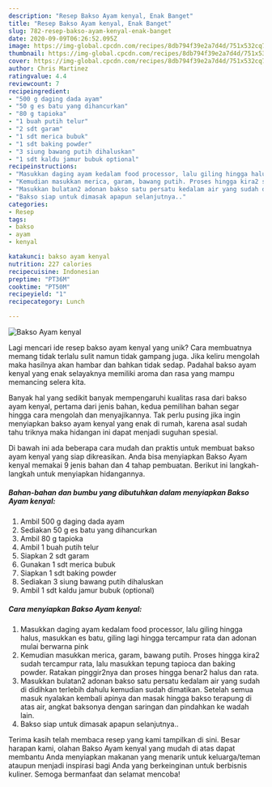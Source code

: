 ```yaml
---
description: "Resep Bakso Ayam kenyal, Enak Banget"
title: "Resep Bakso Ayam kenyal, Enak Banget"
slug: 782-resep-bakso-ayam-kenyal-enak-banget
date: 2020-09-09T06:26:52.095Z
image: https://img-global.cpcdn.com/recipes/8db794f39e2a7d4d/751x532cq70/bakso-ayam-kenyal-foto-resep-utama.jpg
thumbnail: https://img-global.cpcdn.com/recipes/8db794f39e2a7d4d/751x532cq70/bakso-ayam-kenyal-foto-resep-utama.jpg
cover: https://img-global.cpcdn.com/recipes/8db794f39e2a7d4d/751x532cq70/bakso-ayam-kenyal-foto-resep-utama.jpg
author: Chris Martinez
ratingvalue: 4.4
reviewcount: 7
recipeingredient:
- "500 g daging dada ayam"
- "50 g es batu yang dihancurkan"
- "80 g tapioka"
- "1 buah putih telur"
- "2 sdt garam"
- "1 sdt merica bubuk"
- "1 sdt baking powder"
- "3 siung bawang putih dihaluskan"
- "1 sdt kaldu jamur bubuk optional"
recipeinstructions:
- "Masukkan daging ayam kedalam food processor, lalu giling hingga halus, masukkan es batu, giling lagi hingga tercampur rata dan adonan mulai berwarna pink"
- "Kemudian masukkan merica, garam, bawang putih. Proses hingga kira2 sudah tercampur rata, lalu masukkan tepung tapioca dan baking powder. Ratakan pinggir2nya dan proses hingga benar2 halus dan rata."
- "Masukkan bulatan2 adonan bakso satu persatu kedalam air yang sudah di didihkan terlebih dahulu kemudian sudah dimatikan. Setelah semua masuk nyalakan kembali apinya dan masak hingga bakso terapung di atas air, angkat baksonya dengan saringan dan pindahkan ke wadah lain."
- "Bakso siap untuk dimasak apapun selanjutnya.."
categories:
- Resep
tags:
- bakso
- ayam
- kenyal

katakunci: bakso ayam kenyal 
nutrition: 227 calories
recipecuisine: Indonesian
preptime: "PT36M"
cooktime: "PT50M"
recipeyield: "1"
recipecategory: Lunch

---
```



![Bakso Ayam kenyal](https://img-global.cpcdn.com/recipes/8db794f39e2a7d4d/751x532cq70/bakso-ayam-kenyal-foto-resep-utama.jpg)

Lagi mencari ide resep bakso ayam kenyal yang unik? Cara membuatnya memang tidak terlalu sulit namun tidak gampang juga. Jika keliru mengolah maka hasilnya akan hambar dan bahkan tidak sedap. Padahal bakso ayam kenyal yang enak selayaknya memiliki aroma dan rasa yang mampu memancing selera kita.



Banyak hal yang sedikit banyak mempengaruhi kualitas rasa dari bakso ayam kenyal, pertama dari jenis bahan, kedua pemilihan bahan segar hingga cara mengolah dan menyajikannya. Tak perlu pusing jika ingin menyiapkan bakso ayam kenyal yang enak di rumah, karena asal sudah tahu triknya maka hidangan ini dapat menjadi suguhan spesial.


Di bawah ini ada beberapa cara mudah dan praktis untuk membuat bakso ayam kenyal yang siap dikreasikan. Anda bisa menyiapkan Bakso Ayam kenyal memakai 9 jenis bahan dan 4 tahap pembuatan. Berikut ini langkah-langkah untuk menyiapkan hidangannya.

<!--inarticleads1-->

##### Bahan-bahan dan bumbu yang dibutuhkan dalam menyiapkan Bakso Ayam kenyal:

1. Ambil 500 g daging dada ayam
1. Sediakan 50 g es batu yang dihancurkan
1. Ambil 80 g tapioka
1. Ambil 1 buah putih telur
1. Siapkan 2 sdt garam
1. Gunakan 1 sdt merica bubuk
1. Siapkan 1 sdt baking powder
1. Sediakan 3 siung bawang putih dihaluskan
1. Ambil 1 sdt kaldu jamur bubuk (optional)




<!--inarticleads2-->

##### Cara menyiapkan Bakso Ayam kenyal:

1. Masukkan daging ayam kedalam food processor, lalu giling hingga halus, masukkan es batu, giling lagi hingga tercampur rata dan adonan mulai berwarna pink
1. Kemudian masukkan merica, garam, bawang putih. Proses hingga kira2 sudah tercampur rata, lalu masukkan tepung tapioca dan baking powder. Ratakan pinggir2nya dan proses hingga benar2 halus dan rata.
1. Masukkan bulatan2 adonan bakso satu persatu kedalam air yang sudah di didihkan terlebih dahulu kemudian sudah dimatikan. Setelah semua masuk nyalakan kembali apinya dan masak hingga bakso terapung di atas air, angkat baksonya dengan saringan dan pindahkan ke wadah lain.
1. Bakso siap untuk dimasak apapun selanjutnya..




Terima kasih telah membaca resep yang kami tampilkan di sini. Besar harapan kami, olahan Bakso Ayam kenyal yang mudah di atas dapat membantu Anda menyiapkan makanan yang menarik untuk keluarga/teman ataupun menjadi inspirasi bagi Anda yang berkeinginan untuk berbisnis kuliner. Semoga bermanfaat dan selamat mencoba!
